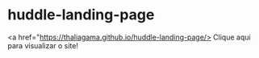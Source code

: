 # huddle-landing-page

<a href="https://thaliagama.github.io/huddle-landing-page/> Clique aqui para visualizar o site!</a>

